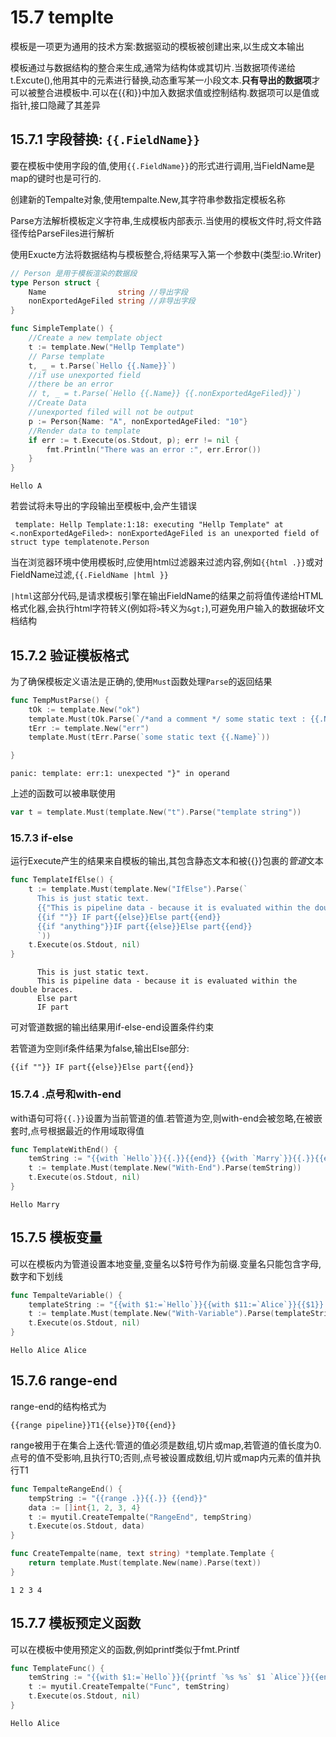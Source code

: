 # 15.7 templte

模板是一项更为通用的技术方案:数据驱动的模板被创建出来,以生成文本输出

模板通过与数据结构的整合来生成,通常为结构体或其切片.当数据项传递给t.Excute(),他用其中的元素进行替换,动态重写某一小段文本.**只有导出的数据项**才可以被整合进模板中.可以在{{和}}中加入数据求值或控制结构.数据项可以是值或指针,接口隐藏了其差异

## 15.7.1 字段替换: `{{.FieldName}}`

要在模板中使用字段的值,使用`{{.FieldName}}`的形式进行调用,当FieldName是map的键时也是可行的.

创建新的Tempalte对象,使用tempalte.New,其字符串参数指定模板名称

Parse方法解析模板定义字符串,生成模板内部表示.当使用的模板文件时,将文件路径传给ParseFiles进行解析

使用Exucte方法将数据结构与模板整合,将结果写入第一个参数中(类型:io.Writer)

```go
// Person 是用于模板渲染的数据段
type Person struct {
	Name                string //导出字段
	nonExportedAgeFiled string //非导出字段
}

func SimpleTemplate() {
	//Create a new template object
	t := template.New("Hellp Template")
	// Parse template
	t, _ = t.Parse(`Hello {{.Name}}`)
	//if use unexported field
	//there be an error
	// t, _ = t.Parse(`Hello {{.Name}} {{.nonExportedAgeFiled}}`)
	//Create Data
	//unexported filed will not be output
	p := Person{Name: "A", nonExportedAgeFiled: "10"}
	//Render data to template
	if err := t.Execute(os.Stdout, p); err != nil {
		fmt.Println("There was an error :", err.Error())
	}
}
```

```
Hello A
```

若尝试将未导出的字段输出至模板中,会产生错误

```
 template: Hellp Template:1:18: executing "Hellp Template" at <.nonExportedAgeFiled>: nonExportedAgeFiled is an unexported field of struct type templatenote.Person
```

当在浏览器环境中使用模板时,应使用html过滤器来过滤内容,例如`{{html .}}`或对FieldName过滤,`{{.FieldName |html }}`

`|html`这部分代码,是请求模板引擎在输出FieldName的结果之前将值传递给HTML格式化器,会执行html字符转义(例如将`>`转义为`&gt;`),可避免用户输入的数据破坏文档结构

## 15.7.2 验证模板格式

为了确保模板定义语法是正确的,使用`Must`函数处理`Parse`的返回结果

```go
func TempMustParse() {
	tOk := template.New("ok")
	template.Must(tOk.Parse(`/*and a comment */ some static text : {{.Name}}`))
	tErr := template.New("err")
	template.Must(tErr.Parse(`some static text {{.Name}`))

}
```

```
panic: template: err:1: unexpected "}" in operand
```

上述的函数可以被串联使用

```go
var t = template.Must(template.New("t").Parse("template string"))
```

### 15.7.3 if-else

运行Execute产生的结果来自模板的输出,其包含静态文本和被{{}}包裹的*管道*文本

```go
func TemplateIfElse() {
	t := template.Must(template.New("IfElse").Parse(`
	  This is just static text.
	  {{"This is pipeline data - because it is evaluated within the double braces."}}
	  {{if ""}} IF part{{else}}Else part{{end}}
	  {{if "anything"}}IF part{{else}}Else part{{end}}
	  `))
	t.Execute(os.Stdout, nil)
}
```

```
	  This is just static text.
	  This is pipeline data - because it is evaluated within the double braces.
	  Else part
	  IF part
```

可对管道数据的输出结果用if-else-end设置条件约束

若管道为空则if条件结果为false,输出Else部分:

```
{{if ""}} IF part{{else}}Else part{{end}}
```

### 15.7.4 .点号和with-end

with语句可将`{{.}}`设置为当前管道的值.若管道为空,则with-end会被忽略,在被嵌套时,点号根据最近的作用域取得值

```go
func TemplateWithEnd() {
	temString := "{{with `Hello`}}{{.}}{{end}} {{with `Marry`}}{{.}}{{end}}{{with ``}}Alice{{end}}"
	t := template.Must(template.New("With-End").Parse(temString))
	t.Execute(os.Stdout, nil)
}
```

```
Hello Marry
```

## 15.7.5 模板变量

可以在模板内为管道设置本地变量,变量名以\$符号作为前缀.变量名只能包含字母,数字和下划线

```go
func TempalteVariable() {
	templateString := "{{with $1:=`Hello`}}{{with $11:=`Alice`}}{{$1}} {{.}} {{$11}}{{end}}{{end}}"
	t := template.Must(template.New("With-Variable").Parse(templateString))
	t.Execute(os.Stdout, nil)
}
```

```
Hello Alice Alice
```

## 15.7.6 range-end

range-end的结构格式为

```
{{range pipeline}}T1{{else}}T0{{end}}
```

range被用于在集合上迭代:管道的值必须是数组,切片或map,若管道的值长度为0.点号的值不受影响,且执行T0;否则,点号被设置成数组,切片或map内元素的值并执行T1

```go
func TempalteRangeEnd() {
	tempString := "{{range .}}{{.}} {{end}}"
	data := []int{1, 2, 3, 4}
	t := myutil.CreateTempalte("RangeEnd", tempString)
	t.Execute(os.Stdout, data)
}

func CreateTempalte(name, text string) *template.Template {
	return template.Must(template.New(name).Parse(text))
}

```

```
1 2 3 4 
```

## 15.7.7 模板预定义函数

可以在模板中使用预定义的函数,例如printf类似于fmt.Printf

```go
func TemplateFunc() {
	temString := "{{with $1:=`Hello`}}{{printf `%s %s` $1 `Alice`}}{{end}}"
	t := myutil.CreateTempalte("Func", temString)
	t.Execute(os.Stdout, nil)
}
```

```
Hello Alice
```

